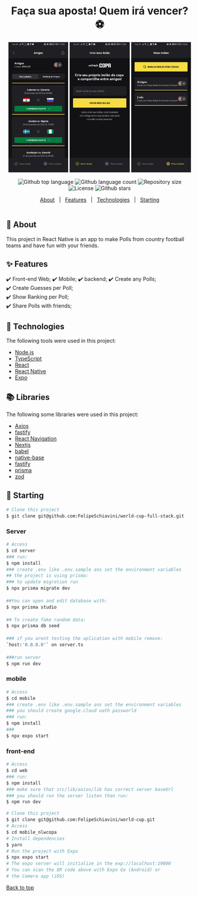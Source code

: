<h1 align="center">Faça sua aposta! Quem irá vencer? ⚽️</h1>

<div align="center">
    <img alt="" src="./readme-polls.jpeg" height="350px">
    <img alt="" src="./readme-new.jpeg" height="350px">
    <img alt="" src="./readme-list.jpeg" height="350px">
</div>

<p align="center">
  <img alt="Github top language" src="https://img.shields.io/github/languages/top/guilhermeal/mobile_nlwcopa?color=56BEB8">
  <img alt="Github language count" src="https://img.shields.io/github/languages/count/guilhermeal/mobile_nlwcopa?color=56BEB8">
  <img alt="Repository size" src="https://img.shields.io/github/repo-size/guilhermeal/mobile_nlwcopa?color=56BEB8">
  <img alt="License" src="https://img.shields.io/github/license/guilhermeal/mobile_nlwcopa?color=56BEB8">
  <img alt="Github stars" src="https://img.shields.io/github/stars/guilhermeal/mobile_nlwcopa?color=56BEB8" />
</p>

<div align="center">
  <a href="#dart-about">About</a> &#xa0; | &#xa0; 
  <a href="#sparkles-features">Features</a> &#xa0; | &#xa0;
  <a href="#rocket-technologies">Technologies</a> &#xa0; | &#xa0;
  <a href="#checkered_flag-starting">Starting</a>
</div>

<br>

## :dart: About ##

This project in React Native is an app to make Polls from country football teams and have fun with your friends.

## :sparkles: Features ##

:heavy_check_mark: Front-end Web;
:heavy_check_mark: Mobile;
:heavy_check_mark: backend;
:heavy_check_mark: Create any Polls;\
:heavy_check_mark: Create Guesses per Poll;\
:heavy_check_mark: Show Ranking per Poll;\
:heavy_check_mark: Share Polls with friends;

## :rocket: Technologies ##

The following tools were used in this project:

- [Node.js](https://nodejs.org/en/)
- [TypeScript](https://www.typescriptlang.org/)
- [React](https://pt-br.reactjs.org/)
- [React Native](https://reactnative.dev/)
- [Expo](https://expo.io/)

## 📚️ Libraries ##

The following some libraries were used in this project:

- [Axios](https://axios-http.com/)
- [fastify](https://www.fastify.io/)
- [React Navigation](https://reactnavigation.org/)
- [Nextjs]()
- [babel]()
- [native-base]()
- [fastify]()
- [prisma]()
- [zod]()


## :checkered_flag: Starting ##
```bash
# Clone this project
$ git clone git@github.com:FelipeSchiavini/world-cup-full-stack.git
```

### Server
```bash
# Access
$ cd server
### run:
$ npm install
### create .env like .env.sample ans set the environment variables 
## the project is using prisma:
### to update migration run
$ npx prisma migrate dev

##You can open and edit database with:
$ npx prisma studio

## To create fake random data:
$ npx prisma db seed

### if you arent testing the aplication with mobile remove:
`host:'0.0.0.0'` on server.ts

###run server
$ npm run dev 
```

### mobile
```bash
# Access
$ cd mobile
### create .env like .env.sample ans set the environment variables 
### you should create google.cloud oath passworld
### run:
$ npm install
###
$ npx expo start

```

### front-end
```bash
# Access
$ cd web
### run:
$ npm install
### make sure that src/lib/axios/lib has correct server baseUrl
### you should run the server listen than run:
$ npm run dev
```

```bash
# Clone this project
$ git clone git@github.com:FelipeSchiavini/world-cup.git
# Access
$ cd mobile_nlwcopa
# Install dependencies
$ yarn
# Run the project with Expo
$ npx expo start
# The expo server will initialize in the exp://localhost:19000
# You can scan the QR code above with Expo Go (Android) or
# the Camera app (iOS)
```

<a href="#top">Back to top</a>